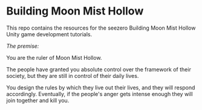 ﻿# Building Moon Mist Hollow

This repo contains the resources for the seezero Building Moon Mist Hollow
Unity game development tutorials.

*The premise:*

You are the ruler of Moon Mist Hollow.

The people have granted you absolute control over the framework of their society,
but they are still in control of their daily lives.

You design the rules by which they live out their lives, and they will respond
accordingly. Eventually, if the people's anger gets intense enough they will join
together and kill you.